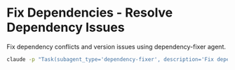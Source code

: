 # Fix Dependencies - Resolve Dependency Issues

Fix dependency conflicts and version issues using dependency-fixer agent.

```bash
claude -p "Task(subagent_type='dependency-fixer', description='Fix dependencies', prompt='Fix all dependency conflicts and version issues in the project.')"
```
